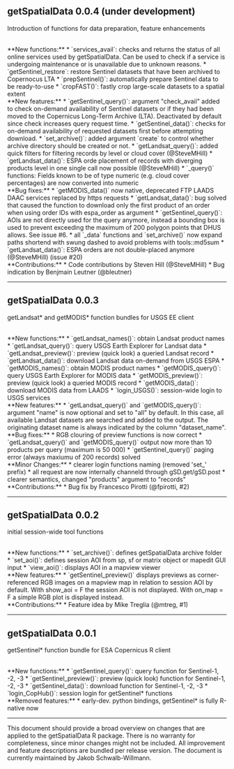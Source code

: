 ## getSpatialData 0.0.4 (under development)
Introduction of functions for data preparation, feature enhancements

<br>
**New functions:**
* `services_avail`: checks and returns the status of all online services used by getSpatialData. Can be used to check if a service is undergoing maintenance or is unavailable due to unknown reasons.
* `getSentinel_restore`: restore Sentinel datasets that have been archived to Copernocus LTA
* `prepSentinel()`: automatically prepare Sentinel data to be ready-to-use
* `cropFAST()`: fastly crop large-scale datasets to a spatial extent

<br>
**New features:**
* `getSentinel_query()`: argument "check_avail" added to check on-demand availability of Sentinel datasets or if they had been moved to the Copernicus Long-Term Archive (LTA). Deactivated by default since check increases query request time.
* `getSentinel_data()`: checks for on-demand availability of requested datasets first before attempting download.
* `set_archive()`: added argument `create` to control whether archive directory should be created or not.
* `getLandsat_query()`: added quick filters for filtering records by level or cloud cover (@SteveMHill)
* `getLandsat_data()`: ESPA orde placement of records with diverging products level in one single call now possible (@SteveMHill)
* `_query()` functions: Fields known to be of type numeric (e.g. cloud cover percentages) are now converted into numeric

<br>
**Bug fixes:**
* `getMODIS_data()` now native, deprecated FTP LAADS DAAC services replaced by https requests
* `getLandsat_data()`: bug solved that caused the function to download only the first product of an order when using order IDs with espa_order as argument
* `getSentinel_query()`: AOIs are not directly used for the query anymore, instead a bounding box is used to prevent exceeding the maximum of 200 polygon points that DHUS allows. See issue #6.
* all `_data` functions and `set_archive()` now expand paths shortend with swung dashed to avoid problems with tools::md5sum
* `getLandsat_data()`: ESPA orders are not double-placed anymore (@SteveMHill) (issue #20)

<br>
**Contributions:**
* Code contributions by Steven Hill (@SteveMHill)
* Bug indication by Benjmain Leutner (@bleutner)

<br>

***

## getSpatialData 0.0.3
getLandsat* and getMODIS* function bundles for USGS EE client

<br>
**New functions:**
* `getLandsat_names()`: obtain Landsat product names
* `getLandsat_query()`: query USGS Earth Explorer for Landsat data
* `getLandsat_preview()`: preview (quick look) a queried Landsat record
* `getLandsat_data()`: download Landsat data on-demand from USGS ESPA
* `getMODIS_names()`: obtain MODIS product names
* `getMODIS_query()`: query USGS Earth Explorer for MODIS data
* `getMODIS_preview()`:  preview (quick look) a queried MODIS record
* `getMODIS_data()`: download MODIS data from LAADS
* `login_USGS()`: session-wide login to USGS services

<br>
**New features:**
* `getLandsat_query()` and `getMODIS_query()`: argument "name" is now optional and set to "all" by default. In this case, all available Landsat datasets are searched and added to the output. The originating dataset name is always indicated by the column "dataset_name".

<br>
**Bug fixes:**
* RGB clouring of preview functions is now correct
* `getLandsat_query()` and `getMODIS_query()` output now more than 10 products per query (maximum is 50 000)
* `getSentinel_query()` paging error (always maxiumu of 200 records) solved

<br>
**Minor Changes:**
* clearer login functions naming (removed 'set_' prefix)
* all request are now internally channeld through gSD.get/gSD.post
* clearer semantics, changed "products" argument to "records"

<br>
**Contributions:**
* Bug fix by Francesco Pirotti (@fpirotti, #2)

<br>

***

## getSpatialData 0.0.2
initial session-wide tool functions

<br>
**New functions:**
* `set_archive()`: defines getSpatialData archive folder
* `set_aoi()`: defines session AOI from sp, sf or matrix object or mapedit GUI input
* `view_aoi()`: displays AOI in a mapview viewer

<br>
**New features:**
* `getSentinel_preview()` displays previews as corner-referenced RGB images on a mapview map in relation to session AOI by default. With show_aoi = F the session AOI is not displayed. With on_map = F a simple RGB plot is displayed instead.

<br>
**Contributions:**
* Feature idea by Mike Treglia (@mtreg, #1)

<br>

***

## getSpatialData 0.0.1
getSentinel* function bundle for ESA Copernicus R client

<br>
**New functions:**
* `getSentinel_query()`: query function for Sentinel-1, -2, -3
* `getSentinel_preview()`: preview (quick look) function for Sentinel-1, -2, -3
* `getSentinel_data()`: download function for Sentinel-1, -2, -3
* `login_CopHub()`: session login for getSentinel* functions

<br>
**Removed features:**
* early-dev. python bindings, getSentinel* is fully R-native now


<br>

***
This document should provide a broad overview on changes that are applied to the getSpatialData R package. There is no warranty for completeness, since minor changes might not be included. All improvement and feature descriptions are bundled per release version. The document is currently maintained by Jakob Schwalb-Willmann.
